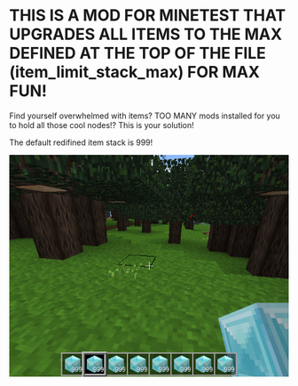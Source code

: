# THIS IS A MOD FOR MINETEST THAT UPGRADES ALL ITEMS TO THE MAX DEFINED AT THE TOP OF THE FILE (item_limit_stack_max) FOR MAX FUN!

Find yourself overwhelmed with items? TOO MANY mods installed for you to hold all those cool nodes!? This is your solution! 

The default redifined item stack is 999!

![alt tag](https://raw.githubusercontent.com/oilboi/item_limit/master/screenshot_20190128_210910.png "So much diamond!")
